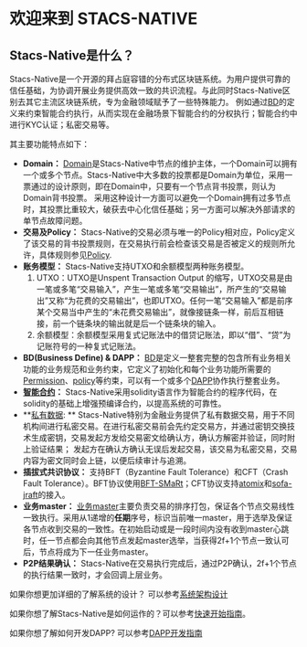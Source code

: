 # 欢迎来到 STACS-NATIVE
## Stacs-Native是什么？
Stacs-Native是一个开源的拜占庭容错的分布式区块链系统。为用户提供可靠的信任基础，为协调开展业务提供高效一致的共识流程。与此同时Stacs-Native区别去其它主流区块链系统，专为金融领域赋予了一些特殊能力。
例如通过[BD][3]的定义来约束智能合约执行，从而实现在金融场景下智能合约的分权执行；智能合约中进行KYC认证；私密交易等。

其主要功能特点如下：

- **Domain：** [Domain][1]是Stacs-Native中节点的维护主体，一个Domain可以拥有一个或多个节点。Stacs-Native中大多数的投票都是Domain为单位，采用一票通过的设计原则，即在Domain中，只要有一个节点背书投票，则认为Domain背书投票。
采用这种设计一方面可以避免一个Domain拥有过多节点时，其投票比重较大，破获去中心化信任基础；另一方面可以解决外部请求的单节点故障问题。
- **交易及Policy：** Stacs-Native的交易必须与唯一的Policy相对应，Policy定义了该交易的背书投票规则，在交易执行前会检查该交易是否被定义的规则所允许，具体规则参见[Policy][2].
- **账务模型：** Stacs-Native支持UTXO和余额模型两种账务模型。
    1. UTXO：UTXO是Unspent Transaction Output 的缩写，UTXO交易是由一笔或多笔“交易输入”，产生一笔或多笔“交易输出”，所产生的“交易输出”又称“为花费的交易输出”，也即UTXO。任何一笔“交易输入”都是前序某个交易当中产生的“未花费交易输出”，就像接链条一样，前后互相链接，前一个链条块的输出就是后一个链条块的输入。
    2. 余额模型：余额模型采用复式记账法中的借贷记账法，即以“借”、“贷”为记账符号的一种复式记账法。
- **BD(Business Define) & DAPP：** [BD][3]是定义一整套完整的包含所有业务相关功能的业务规范和业务约束，它定义了初始化和每个业务功能所需要的[Permission][5]、[policy][2]等约束，可以有一个或多个[DAPP][4]协作执行整套业务。
- **[智能合约][6]：** Stacs-Native采用solidity语言作为智能合约的程序代码，在solidity的基础上增强预编译合约，以提高系统的可靠性。
- **[私有数据][7]: ** Stacs-Native特别为金融业务提供了私有数据交易，用于不同机构间进行私密交易。在进行私密交易前会先约定交易方，并通过密钥交换技术生成密钥，交易发起方发给交易密文给确认方，确认方解密并验证，同时附上验证结果；
发起方在确认方确认无误后发起交易，该交易为私密交易，交易内容为密文同时会上链，以便后续审计与追溯。
- **插拔式共识协议：** 支持BFT（Byzantine Fault Tolerance）和CFT（Crash Fault Tolerance）。BFT协议使用[BFT-SMaRt](https://github.com/bft-smart/library)；CFT协议支持[atomix](https://github.com/atomix/atomix)和[sofa-jraft](https://github.com/sofastack/sofa-jraft)的接入。
- **业务master：** [业务master][8]主要负责交易的排序打包，保证各个节点交易线性一致执行。采用从1递增的**任期**序号，标识当前唯一master，用于选举及保证各节点收到交易的一致性。在初始启动或是一段时间内没有收到master心跳时，任一节点都会向其他节点发起master选举，当获得2f+1个节点一致认可后，节点将成为下一任业务master。
- **P2P结果确认：** Stacs-Native在交易执行完成后，通过P2P确认，2f+1个节点的执行结果一致时，才会回调上层业务。

如果你想更加详细的了解系统的设计？ 可以参考[系统架构设计][9]

如果你想了解Stacs-Native是如何运作的？可以参考[快速开始指南][10]。

如果你想了解如何开发DAPP? 可以参考[DAPP开发指南][11]

[1]: design/domain&RS.md
[2]: design/policy.md
[3]: design/bd.md
[4]: design/dapp.md
[5]: design/permission.md
[6]: smart-contract.md
[7]: smart-contract.md
[8]: design/master.md
[9]: design/arch-design.md
[10]: GettingStarted.md
[11]: dapp-dev.md
